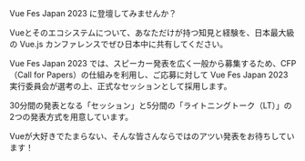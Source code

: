 Vue Fes Japan 2023 に登壇してみませんか？

Vueとそのエコシステムについて、あなただけが持つ知見と経験を、日本最大級の Vue.js カンファレンスでぜひ日本中に共有してください。

Vue Fes Japan 2023 では、スピーカー発表を広く一般から募集するため、CFP（Call for Papers）の仕組みを利用し、ご応募に対して Vue Fes Japan 2023 実行委員会が選考の上、正式なセッションとして採用します。

30分間の発表となる「セッション」と5分間の「ライトニングトーク（LT）」の2つの発表方式を用意しています。

Vueが大好きでたまらない、そんな皆さんならではのアツい発表をお待ちしています！
